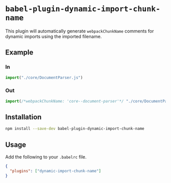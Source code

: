 # `babel-plugin-dynamic-import-chunk-name`

This plugin will automatically generate `webpackChunkName` comments for dynamic imports using the imported filename.

## Example

### In

```js
import("./core/DocumentParser.js")
```

### Out

```js
import(/*webpackChunkName: 'core--document-parser'*/ "./core/DocumentParser.js")
```

## Installation

```sh
npm install --save-dev babel-plugin-dynamic-import-chunk-name
```

## Usage

Add the following to your `.babelrc` file.

```json
{
  "plugins": ["dynamic-import-chunk-name"]
}
```
